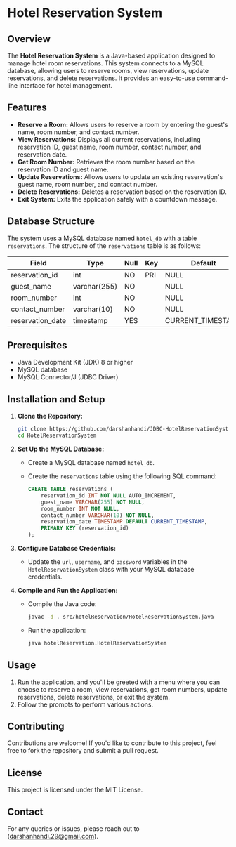 # Hotel Reservation System

## Overview

The **Hotel Reservation System** is a Java-based application designed to manage hotel room reservations. This system connects to a MySQL database, allowing users to reserve rooms, 
view reservations, update reservations, and delete reservations. It provides an easy-to-use command-line interface for hotel management.

## Features

- **Reserve a Room:** Allows users to reserve a room by entering the guest's name, room number, and contact number.
- **View Reservations:** Displays all current reservations, including reservation ID, guest name, room number, contact number, and reservation date.
- **Get Room Number:** Retrieves the room number based on the reservation ID and guest name.
- **Update Reservations:** Allows users to update an existing reservation's guest name, room number, and contact number.
- **Delete Reservations:** Deletes a reservation based on the reservation ID.
- **Exit System:** Exits the application safely with a countdown message.

## Database Structure

The system uses a MySQL database named `hotel_db` with a table `reservations`. The structure of the `reservations` table is as follows:

| Field            | Type         | Null | Key | Default           | Extra             |
|------------------|--------------|------|-----|-------------------|-------------------|
| reservation_id   | int          | NO   | PRI | NULL              | auto_increment    |
| guest_name       | varchar(255) | NO   |     | NULL              |                   |
| room_number      | int          | NO   |     | NULL              |                   |
| contact_number   | varchar(10)  | NO   |     | NULL              |                   |
| reservation_date | timestamp    | YES  |     | CURRENT_TIMESTAMP | DEFAULT_GENERATED |

## Prerequisites

- Java Development Kit (JDK) 8 or higher
- MySQL database
- MySQL Connector/J (JDBC Driver)

## Installation and Setup

1. **Clone the Repository:**

   ```bash
   git clone https://github.com/darshanhandi/JDBC-HotelReservationSystem.git
   cd HotelReservationSystem
   ```

2. **Set Up the MySQL Database:**

   - Create a MySQL database named `hotel_db`.
   - Create the `reservations` table using the following SQL command:

     ```sql
     CREATE TABLE reservations (
         reservation_id INT NOT NULL AUTO_INCREMENT,
         guest_name VARCHAR(255) NOT NULL,
         room_number INT NOT NULL,
         contact_number VARCHAR(10) NOT NULL,
         reservation_date TIMESTAMP DEFAULT CURRENT_TIMESTAMP,
         PRIMARY KEY (reservation_id)
     );
     ```

3. **Configure Database Credentials:**

   - Update the `url`, `username`, and `password` variables in the `HotelReservationSystem` class with your MySQL database credentials.

4. **Compile and Run the Application:**

   - Compile the Java code:
     ```bash
     javac -d . src/hotelReservation/HotelReservationSystem.java
     ```
   - Run the application:
     ```bash
     java hotelReservation.HotelReservationSystem
     ```

## Usage

1. Run the application, and you'll be greeted with a menu where you can choose to reserve a room, view reservations, get room numbers, update reservations, delete reservations, or exit the system.
2. Follow the prompts to perform various actions.

## Contributing

Contributions are welcome! If you'd like to contribute to this project, feel free to fork the repository and submit a pull request.

## License

This project is licensed under the MIT License.

## Contact

For any queries or issues, please reach out to (darshanhandi.29@gmail.com).
